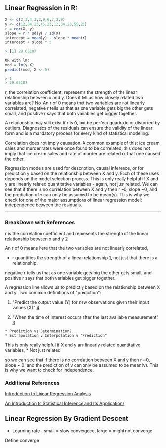 ## Linear Regression in R: 
```R
X <- c(2,3,4,3,2,9,6,7,2,9)
y <- c(12,54,23,45,23,12,34,23,55,23)
r = cor(X, y)
slope = r * sd(y) / sd(X)
intercept = mean(y) - slope * mean(X)
intercept + slope * 5

> [1] 29.65187

OR with lm:
mod = lm(y~X)
predict(mod, X <- 5)

> 1 
> 29.65187
```

r, the correlation coefficient, represents the strength of the linear relationship between x and y. Does it tell us how closely related two variables are? No. An r of 0 means that two variables are not linearly correlated, negative r tells us that as one variable gets big the other gets small, and positive r says that both variables get bigger together.

A relationship may still exist if r is 0, but be perfect quadratic or distorted by outliers. Diagnostics of the residuals can ensure the validity of the linear form and is a mandatory process for every kind of statistical modeling.

Correlation does not imply causation. A common example of this: ice cream sales and murder rates were once found to be correlated, this does not imply that ice cream sales and rate of murder are related or that one caused the other.

Regression models are used for description, causal inference, or for prediction y based on the relationship between X and y. Each of these uses depends on the model selection process. This is only really helpful if X and y are linearly related quantitative variables - again, not just related. We can see that if there is no correlation between X and y then r ~0, slope ~0, and the prediction of y can only be assumed to be mean(y). This is why we check for one of the major assumptions of linear regression model: independence between the residuals.

---

### BreakDown with References

r is the correlation coefficient and represents the strength of the linear relationship between x and y [2](https://onlinecourses.science.psu.edu/stat501/node/256/)

An r of 0 means here that the two variables are not linearly correlated, 

   * r quantifies the strength of a linear relationship [1](https://onlinecourses.science.psu.edu/stat501/node/258/), not just that there is a relationship.

negative r tells us that as one variable gets big the other gets small, and positive r says that both variables get bigger together. 

A regression line allows us to predict y based on the relationship between X and y. 
Two common definitions of "prediction":

   1. "Predict the output value (Y) for new observations given their input values (X)" [4](https://www.stat.berkeley.edu/~aldous/157/Papers/shmueli.pdf)

   2. "When the time of interest occurs after the last available
measurement" [3](http://d1.amobbs.com/bbs_upload782111/files_40/ourdev_647440XLQQDR.pdf)


    * Prediction vs Determination?
    * Extrapolation v Interpolation v "Prediction"


This is only really helpful if X and y are linearly related quantitative variables, 
    * Not just related


so we can see that if there is no correlation between X and y then r ~0, slope ~ 0, and the prediction of y can only be assumed to be mean(y). This is why we want to check for independence. 


### Additional References
[Introduction to Linear Regression Analysis](https://media.wiley.com/product_data/excerpt/10/04705428/0470542810-66.pdf)

[An Introduction to Statistical Inference and Its Applications](https://shyam.nitk.ac.in/Books/PTA%20Books/Trosset-ProbTheory-n-statistical_inference.pdf)


## Linear Regression By Gradient Descent

* Learning rate - small = slow convergece, large = might not converge

Define converge 


